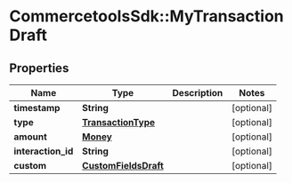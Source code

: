 # CommercetoolsSdk::MyTransactionDraft

## Properties
Name | Type | Description | Notes
------------ | ------------- | ------------- | -------------
**timestamp** | **String** |  | [optional] 
**type** | [**TransactionType**](TransactionType.md) |  | [optional] 
**amount** | [**Money**](Money.md) |  | [optional] 
**interaction_id** | **String** |  | [optional] 
**custom** | [**CustomFieldsDraft**](CustomFieldsDraft.md) |  | [optional] 

